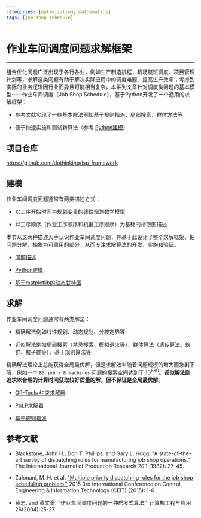 ```yaml
---
categories: [optimization, mathematics]
tags: [job shop schedule]
---
```


# 作业车间调度问题求解框架

---

组合优化问题广泛出现于各行各业，例如生产制造排程，机场航班调度、项目管理计划等，求解这类问题有助于解决实际应用中的调度难题、提高生产效率；考虑到实际的业务逻辑因行业而异且可能相当复杂，本系列文章针对调度类问题的基本模型——作业车间调度（Job Shop Schedule），基于Python开发了一个通用的求解框架：

- 参考文献实现了一些基本解法例如基于规则指派、局部搜索、群体方法等

- 便于快速实施和测试新算法（参考 [Python建模](2021-08-14-作业车间调度问题求解框架：Python建模.md)）


## 项目仓库

https://github.com/dothinking/jsp_framework



## 建模

作业车间调度问题通常有两类描述方式：

- 以工序开始时间为规划变量的线性规划数学模型

- 以工序顺序（作业工序顺序和机器工序顺序）为基础的析取图描述

本节从这两种描述入手认识作业车间调度问题，并基于此设计了整个求解框架，把问题分解、抽象为可重用的部分，从而专注求解算法的开发、实施和验证。

- [问题描述](2021-08-08-作业车间调度问题求解框架：问题描述.md)

- [Python建模](2021-08-14-作业车间调度问题求解框架：Python建模.md)

- [基于matplotlib的动态甘特图](2021-08-15-基于matplotlib的动态甘特图.md)


## 求解

作业车间调度问题通常有两类解法：

- 精确解法例如线性规划、动态规划、分枝定界等

- 近似解法例如局部搜索（禁忌搜索、模拟退火等）、群体算法（遗传算法、蚁群、粒子群等）、基于规则算法等

精确解法理论上总能获得全局最优解，但是求解效率随着问题规模的增大而急剧下降，例如一个 `85 job x 8 machines` 问题的搜索空间达到了 $10^{880}$。**近似解法则追求以合理的计算时间获取较好质量的解，但不保证是全局最优解**。


- [OR-Tools 约束求解器](2021-08-22-作业车间调度问题求解框架：OR-Tools约束求解器.md)

- [PuLP求解器](2021-08-29-作业车间调度问题求解框架：PuLP求解器.md)

- [基于规则指派](2021-08-28-作业车间调度问题求解框架：基于规则指派求解器.md)


## 参考文献

- Blackstone, John H., Don T. Phillips, and Gary L. Hogg. "A state-of-the-art survey of dispatching rules for manufacturing job shop operations." The International Journal of Production Research 20.1 (1982): 27-45.


- Zahmani, M. H. et al. ["Multiple priority dispatching rules for the job shop scheduling problem."](https://ieeexplore.ieee.org/document/7232991/) 2015 3rd International Conference on Control, Engineering & Information Technology (CEIT) (2015): 1-6.

- 黄志, and 黄文奇. "作业车间调度问题的一种启发式算法." 计算机工程与应用 26(2004):25-27.